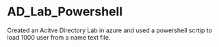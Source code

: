 # AD_Lab_Powershell
Created an Acitve Directory Lab in azure and used a powershell scrtip to load 1000 user from a name text file. 
